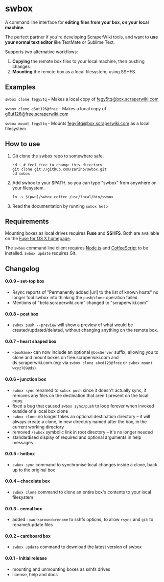 # swbox

A command line interface for **editing files from your box, on your local machine**.

The perfect partner if you're developing ScraperWiki tools, and want to **use your normal text editor** like TextMate or Sublime Text.

Supports two alternative workflows:

1. **Copying** the remote box files to your local machine, then pushing changes.
2. **Mounting** the remote box as a local filesystem, using SSHFS.

## Examples

`swbox clone fegy5tq` – Makes a local copy of fegy5tq@box.scraperwiki.com

`swbox clone g6ut126@free` - Makes a local copy of g6ut126@free.scraperwiki.com

`swbox mount fegy5tq` - Mounts fegy5tq@box.scraperwiki.com as a local filesystem

## How to use

1. Git clone the swbox repo to somewhere safe.

    ```shell
    cd ~ # feel free to change this directory 
    git clone git://github.com/zarino/swbox.git
    cd swbox
    ```

2. Add swbox to your $PATH, so you can type "swbox" from anywhere on your filesystem.

    ```shell
    ln -s $(pwd)/swbox.coffee /usr/local/bin/swbox
    ```

3. Read the documentation by running `swbox help`

## Requirements

Mounting boxes as local drives requires **Fuse** and **SSHFS**. Both are available on the [Fuse for OS X homepage](http://osxfuse.github.com/).

The `swbox` command line client requires [Node.js](http://nodejs.org) and [CoffeeScript](http://coffeescript.org) to be installed. `swbox update` requires Git.

## Changelog

#### 0.0.9 – set-top box

* Rsync reports of "Permanently added [url] to the list of known hosts" no longer fool swbox into thinking the `push`/`clone` operation failed.
* Mentions of "beta.scraperwiki.com" changed to "scraperwiki.com"

#### 0.0.8 – post box

* `swbox push --preview` will show a preview of what would be created/updated/deleted, without changing anything on the remote box.

#### 0.0.7 – heart shaped box

* `<boxName>` can now include an optional `@boxServer` suffix, allowing you to clone and mount boxes on free.scraperwiki.com and ds.scraperwiki.com (eg: via `swbox clone abcd123@free` or `swbox mount wxyz789@ds`)

#### 0.0.6 – junction box

* `swbox sync` renamed to `swbox push` since it doesn't actually sync, it removes any files on the destination that aren't present on the local copy.
* fixed a bug that caused `swbox sync/push` to loop forever when invoked outside of a local box clone
* `swbox clone` no longer takes an optional destination directory – it will always create a clone, in new directory named after the box, in the current working directory
* removed `/swbox` symbolic link in root directory – it's no longer needed
* standardised display of required and optional arguments in help messages

#### 0.0.5 – hotbox

* `swbox sync` command to synchronise local changes inside a clone, back up to the original box

#### 0.0.4 – chocolate box

* `swbox clone` command to clone an entire box's contents to your local filesystem

#### 0.0.3 – cereal box

* added `-oworkaround=rename` to sshfs options, to allow `rsync` and `git` to rename/update files

#### 0.0.2 – cardboard box

* `swbox update` command to download the latest version of swbox

#### 0.0.1 – Initial release

* mounting and unmounting boxes as sshfs drives
* license, help and docs
